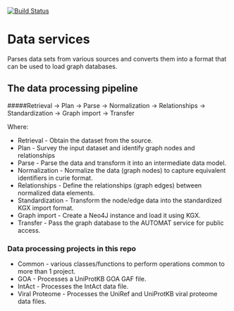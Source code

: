 [![Build Status](https://travis-ci.com/RENCI-AUTOMAT/Data_services.svg?branch=master)](https://travis-ci.com/RENCI-AUTOMAT/Data_services)

# Data services
Parses data sets from various sources and converts them into a format that can be used to load graph databases.

## The data processing pipeline

#####Retrieval -> Plan -> Parse -> Normalization -> Relationships -> Standardization -> Graph import -> Transfer

Where:

 * Retrieval - Obtain the dataset from the source.
 * Plan - Survey the input dataset and identify graph nodes and relationships
 * Parse - Parse the data and transform it into an intermediate data model.
 * Normalization - Normalize the data (graph nodes) to capture equivalent identifiers in curie format.
 * Relationships - Define the relationships (graph edges) between normalized data elements.
 * Standardization - Transform the node/edge data into the standardized KGX import format. 
 * Graph import - Create a Neo4J instance and load it using KGX.
 * Transfer - Pass the graph database to the AUTOMAT service for public access.
 
### Data processing projects in this repo
 * Common - various classes/functions to perform operations common to more than 1 project.
 * GOA - Processes a UniProtKB GOA GAF file.
 * IntAct - Processes the IntAct data file.
 * Viral Proteome - Processes the UniRef and UniProtKB viral proteome data files. 